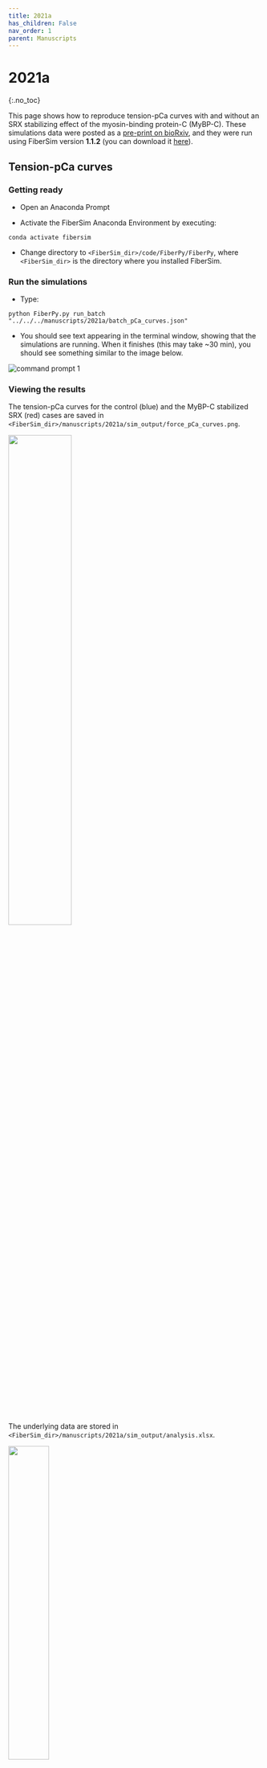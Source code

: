 ```yaml
---
title: 2021a
has_children: False
nav_order: 1
parent: Manuscripts
---
```


# 2021a
{:.no_toc}

This page shows how to reproduce tension-pCa curves with and without an SRX stabilizing effect of the myosin-binding protein-C (MyBP-C). These simulations data were posted as a [pre-print on bioRxiv](https://www.biorxiv.org/content/10.1101/2021.06.11.448126v1), and they were run using FiberSim version **1.1.2** (you can download it [here](https://doi.org/10.5281/zenodo.4966312)).

## Tension-pCa curves

### Getting ready

+ Open an Anaconda Prompt

+ Activate the FiberSim Anaconda Environment by executing:
```
conda activate fibersim
```
+ Change directory to `<FiberSim_dir>/code/FiberPy/FiberPy`, where `<FiberSim_dir>` is the directory where you installed FiberSim.

### Run the simulations

+ Type:
 ```
python FiberPy.py run_batch "../../../manuscripts/2021a/batch_pCa_curves.json"
 ```

+ You should see text appearing in the terminal window, showing that the simulations are running. When it finishes (this may take ~30 min), you should see something similar to the image below.

![command prompt 1](command_prompt_1.PNG)


### Viewing the results

The tension-pCa curves for the control (blue) and the MyBP-C stabilized SRX (red) cases are saved in `<FiberSim_dir>/manuscripts/2021a/sim_output/force_pCa_curves.png`.

<img src='tension_pCa.png' width="50%">

The underlying data are stored in `<FiberSim_dir>/manuscripts/2021a/sim_output/analysis.xlsx`.

<img src='analysis.PNG' width="40%">

The subfolders `<FiberSim_dir>/manuscripts/2021a/sim_output/1` and `<FiberSim_dir>/manuscripts/2021a/sim_output/2` contain the simulations results for each pCa value in each case (base and MyBP-C stabilized SRX).

![sub folder](subfolder.PNG)

Here are the summary figures for pCa = 5.6 in the base (left) and MyBP-C stabilized SRX case (right).

<figure class="left">
  <img src="summary_off.png" width="45%"/>
  <img src="summary_on.png" width="45%"/>
</figure>

## Spatial visualization

It is possible to generate snapshots showing the spatial distributions of the actin and myosin populations. Two movies can be generated from the snapshots (one .mp4 movie for the control case, and another one for the MyBP-C stabilized SRX case).

### Run the simulations

To generate the control movie:

+ Type:
 ```
python Fiberpy.py spatial_visualization "../../../manuscripts/2021a/sim_output/1/hs" "../../../manuscripts/2021a/sim_output/1/movie"
 ```

+ You should see text appearing in the terminal window, showing that the simulations are running. 

![command prompt 2](command_prompt_2.PNG)

When it finishes (this may take ~2 min), you should a new folder created in `<repo>/manuscripts/2021a/sim_output/1` called "movie".

![movie folder](movie_folder.PNG)

This folder contains the following animated movie:

<a href="https://drive.google.com/file/d/1vbnVWfS888jmDzeptsMCBS7Wm3J5zCpU/view?usp=sharing" title="Link Title"><img src="hs_snapshot_off.png" width="50%" alt="Snapshot Movie" /></a>


To generate the MyBP-C stabilized SRX movie:

+ Type:
 ```
python Fiberpy.py spatial_visualization "../../../manuscripts/2021a/sim_output/2/hs" "../../../manuscripts/2021a/sim_output/2/movie"
 ```

+ You should see text appearing in the terminal window, showing that the simulations are running. When it finishes (this may take ~2 min), you should a new folder created in `<repo>/manuscripts/2021a/sim_output/2` called "movie", and containing the snapshots and the .mp4 movie.

<a href="https://drive.google.com/file/d/1RRYjPqRWYuXxtnBpHg8-EpXFOz6YNpj_/view?usp=sharing" title="Link Title"><img src="hs_snapshot_on.png" width="50%" alt="Snapshot Movie" /></a>
